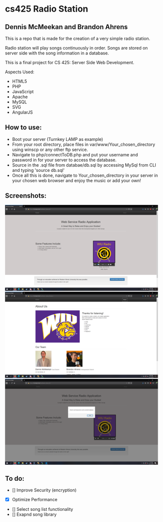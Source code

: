 # cs425 Radio Station
## Dennis McMeekan and Brandon Ahrens
This is a repo that is made for the creation of a very 
simple radio station.

Radio station will play songs continuously in order. Songs are stored on server side with the 
song information in a database.

This is a final project for CS 425: Server Side Web Development.

Aspects Used:
* HTML5
* PHP
* JavaScript
* Apache
* MySQL
* SVG
* AngularJS


## How to use:
* Boot your server (Turnkey LAMP as example)
* From your root directory, place files in var/www/Your_chosen_directory using winscp or any other ftp service.
* Navigate to php/connectToDB.php and put your username and password in for your server to access the database.
* Source in the .sql file from databae/db.sql by accessing MySql from CLI and typing 'source db.sql'
* Once all this is done, navigate to Your_chosen_directory in your server in your chosen web browser and enjoy the music or add your own!

## Screenshots:
![Screenshot of home page:](https://github.com/dmcmeekan9/cs425RadioStation/blob/master/screenshots/homepage.PNG "home page")
![Screenshot of about page:](https://github.com/dmcmeekan9/cs425RadioStation/blob/master/screenshots/aboutpage.PNG "about page")
![Screenshot of home page error prompt:](https://github.com/dmcmeekan9/cs425RadioStation/blob/master/screenshots/error.PNG "home page error prompt")



## To do:
* [] Improve Security (encryption)
* [x] Optimize Performance
* [] Select song list functionality
* [] Exapnd song library
